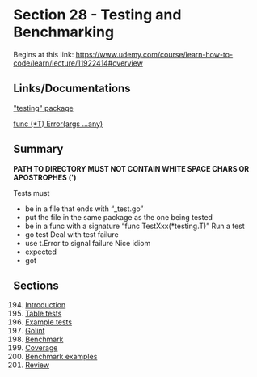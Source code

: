 # Section 28 - Testing and Benchmarking

Begins at this link: https://www.udemy.com/course/learn-how-to-code/learn/lecture/11922414#overview

## Links/Documentations

["testing" package](https://pkg.go.dev/testing)

[func (*T) Error(args ...any)](https://pkg.go.dev/testing#T.Error)

## Summary

**PATH TO DIRECTORY MUST NOT CONTAIN WHITE SPACE CHARS OR APOSTROPHES (')**

Tests must
- be in a file that ends with “_test.go”
- put the file in the same package as the one being tested
- be in a func with a signature “func TestXxx(*testing.T)”
Run a test
- go test
Deal with test failure
- use t.Error to signal failure
Nice idiom
- expected
- got


## Sections

194. [Introduction](https://github.com/ryanclove/LearningGoProgramming/blob/master/Lecture%20Sections/Section%2028%20Testing%20and%20Benchmarking/Sec%2028.194/main.go)
195. [Table tests](https://github.com/ryanclove/LearningGoProgramming/blob/master/Lecture%20Sections/Section%2028%20Testing%20and%20Benchmarking/Sec%2028.195/main.go)
196. [Example tests](https://github.com/ryanclove/LearningGoProgramming/blob/master/Lecture%20Sections/Section%2028%20Testing%20and%20Benchmarking/Sec%2028.196/main.go)
197. [Golint](https://github.com/ryanclove/LearningGoProgramming/blob/master/Lecture%20Sections/Section%2028%20Testing%20and%20Benchmarking/Sec%2028.197/main.go)
198. [Benchmark](https://github.com/ryanclove/LearningGoProgramming/blob/master/Lecture%20Sections/Section%2028%20Testing%20and%20Benchmarking/Sec%2028.198/main.go)
199. [Coverage](https://github.com/ryanclove/LearningGoProgramming/blob/master/Lecture%20Sections/Section%2028%20Testing%20and%20Benchmarking/Sec%2028.199/main.go)
200. [Benchmark examples](https://github.com/ryanclove/LearningGoProgramming/blob/master/Lecture%20Sections/Section%2028%20Testing%20and%20Benchmarking/Sec%2028.200/main.go)
201. [Review](https://github.com/ryanclove/LearningGoProgramming/blob/master/Lecture%20Sections/Section%2028%20Testing%20and%20Benchmarking/Sec%2028.201/main.go)
